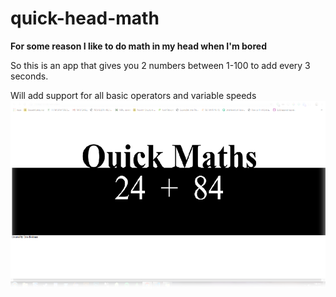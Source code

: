 # quick-head-math

**For some reason I like to do math in my head when I'm bored**

So this is an app that gives you 2 numbers between 1-100 to add every 3 seconds.

Will add support for all basic operators and variable speeds
![Picture](screenshots/add.png)
